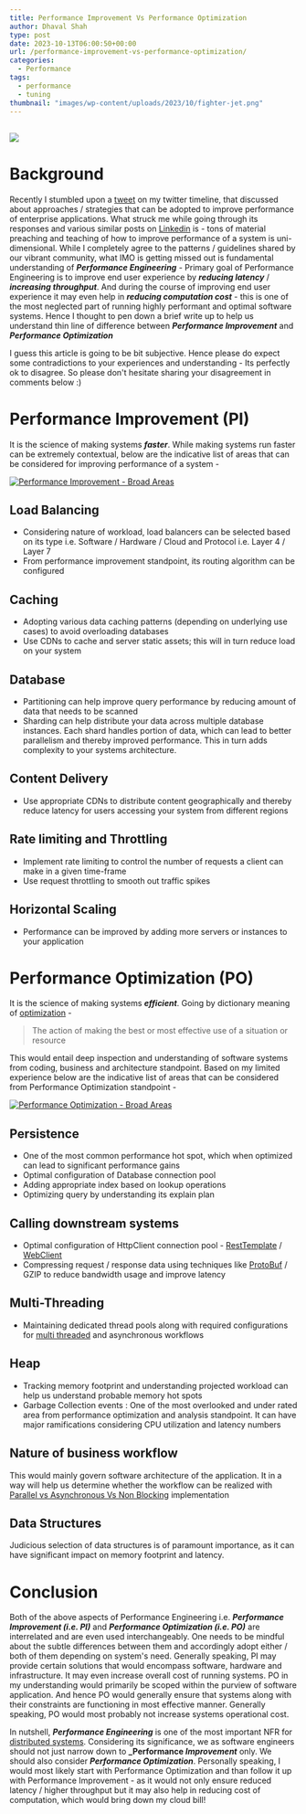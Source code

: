 ```yaml
---
title: Performance Improvement Vs Performance Optimization
author: Dhaval Shah
type: post
date: 2023-10-13T06:00:50+00:00
url: /performance-improvement-vs-performance-optimization/
categories:
  - Performance
tags:
  - performance
  - tuning
thumbnail: "images/wp-content/uploads/2023/10/fighter-jet.png"
---
```



[![](https://www.dhaval-shah.com/images/wp-content/uploads/2023/10/fighter-jet.png)](https://www.dhaval-shah.com/images/wp-content/uploads/2023/10/fighter-jet.png)
-----------------------------------------------------------------------------------------------------------------------------------------
# Background
Recently I stumbled upon a [tweet](https://x.com/sagar_codes/status/1706917466377486471?s=20) on my twitter timeline, that discussed about approaches / strategies that can be adopted to improve performance of enterprise applications. What struck me while going through its responses and various similar posts on [Linkedin](https://www.linkedin.com/) is - tons of material preaching and teaching of how to improve performance of a system is uni-dimensional. While I completely agree to the patterns / guidelines shared by our vibrant community, what IMO is getting missed out is fundamental understanding of **_Performance Engineering_** - Primary goal of Performance Engineering is to improve end user experience by **_reducing latency_** / **_increasing throughput_**. And during the course of improving end user experience it may even help in **_reducing computation cost_** -  this is one of the most neglected part of running highly performant and optimal software systems. Hence I thought to pen down a brief write up to help us understand thin line of difference between **_Performance Improvement_** and **_Performance Optimization_**

I guess this article is going to be bit subjective. Hence please do expect some contradictions to your experiences and understanding - Its perfectly ok to disagree. So please don't hesitate sharing your disagreement in comments below :)

# Performance Improvement (PI)
It is the science of making systems **_faster_**. While making systems run faster can be extremely contextual, below are the indicative list of areas that can be considered for improving performance of a system - 

[![Performance Improvement - Broad Areas](https://www.dhaval-shah.com/images/wp-content/uploads/2023/10/PI-mindmap.png)](https://www.dhaval-shah.com/images/wp-content/uploads/2023/10/PI-mindmap.png)

## Load Balancing
- Considering nature of workload, load balancers can be selected based on its type i.e. Software / Hardware / Cloud and Protocol i.e. Layer 4 / Layer 7
- From performance improvement standpoint, its routing algorithm can be configured

## Caching
- Adopting various data caching patterns (depending on underlying use cases) to avoid overloading databases
- Use CDNs to cache and server static assets; this will in turn reduce load on your system

## Database
- Partitioning can help improve query performance by reducing amount of data that needs to be scanned
- Sharding can help distribute your data across multiple database instances. Each shard handles portion of data, which can lead to better parallelism and thereby improved performance. This in turn adds complexity to your systems architecture.

## Content Delivery
- Use appropriate CDNs to distribute content geographically and thereby reduce latency for users accessing your system from different regions

## Rate limiting and Throttling
- Implement rate limiting to control the number of requests a client can make in a given time-frame
- Use request throttling to smooth out traffic spikes

## Horizontal Scaling
- Performance can be improved by adding more servers or instances to your application

# Performance Optimization (PO)
It is the science of making systems **_efficient_**. Going by dictionary meaning of [optimization](https://www.oxfordlearnersdictionaries.com/definition/english/optimize) -
> The action of making the best or most effective use of a situation or resource

This would entail deep inspection and understanding of software systems from coding, business and architecture standpoint. Based on my limited experience below are the indicative list of areas that can be considered from Performance Optimization standpoint -

[![Performance Optimization - Broad Areas](https://www.dhaval-shah.com/images/wp-content/uploads/2023/10/PO-mindmap.png)](https://www.dhaval-shah.com/images/wp-content/uploads/2023/10/PO-mindmap.png)

## Persistence
- One of the most common performance hot spot, which when optimized can lead to significant performance gains
- Optimal configuration of Database connection pool
- Adding appropriate index based on lookup operations
- Optimizing query by understanding its explain plan

## Calling downstream systems
- Optimal configuration of HttpClient connection pool - [RestTemplate](https://www.dhaval-shah.com/rest-client-with-desired-nfrs-using-springs-resttemplate/) / [WebClient](https://www.dhaval-shah.com/performant-and-optimal-spring-webclient/)
- Compressing request / response data using techniques like [ProtoBuf](https://protobuf.dev/) / GZIP to reduce bandwidth usage and improve latency

## Multi-Threading
- Maintaining dedicated thread pools along with required configurations for [multi threaded](https://nathanpeck.com/concurrency-deep-dive-strategies-for-high-traffic-applications/) and asynchronous workflows

## Heap
- Tracking memory footprint and understanding projected workload can help us understand probable memory hot spots
- Garbage Collection events : One of the most overlooked and under rated area from performance optimization and analysis standpoint. It can have major ramifications considering CPU utilization and latency numbers

## Nature of business workflow
This would mainly govern software architecture of the application. It in a way will help us determine whether the workflow can be realized with [Parallel vs Asynchronous Vs Non Blocking](https://www.linkedin.com/pulse/java-sockets-io-blocking-non-blocking-asynchronous-aliaksandr-liakh/) implementation

## Data Structures
Judicious selection of data structures is of paramount importance, as it can have significant impact on memory footprint and latency.

# Conclusion
Both of the above aspects of Performance Engineering i.e. **_Performance Improvement (i.e. PI)_** and **_Performance Optimization (i.e. PO)_** are interrelated and are even used interchangeably. One needs to be mindful about the subtle differences between them and accordingly adopt either / both of them depending on system's need. Generally speaking, PI may provide certain solutions that would encompass software, hardware and infrastructure. It may even increase overall cost of running systems. PO in my understanding would primarily be scoped within the purview of software application. And hence PO would generally ensure that systems along with their constraints are functioning in most effective manner. Generally speaking, PO would most probably not increase systems operational cost.

In nutshell, **_Performance Engineering_** is one of the most important NFR for [distributed systems](https://en.wikipedia.org/wiki/Distributed_computing). Considering its significance, we as software engineers should not just narrow down to **_Performance _Improvement_** only. We should also consider **_Performance Optimization_**. Personally speaking, I would most likely start with Performance Optimization and than follow it up with Performance Improvement - as it would not only ensure reduced latency / higher throughput but it may also help in reducing cost of computation, which would bring down my cloud bill!